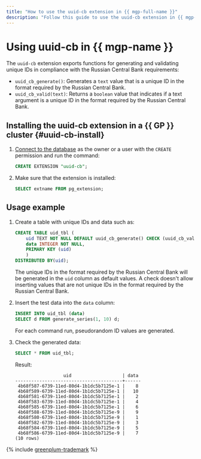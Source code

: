 ```yaml
---
title: "How to use the uuid-cb extension in {{ mgp-full-name }}"
description: "Follow this guide to use the uuid-cb extension in {{ mgp-name }}."
---
```


# Using uuid-cb in {{ mgp-name }}

The `uuid-cb` extension exports functions for generating and validating unique IDs in compliance with the Russian Central Bank requirements:

* `uuid_cb_generate()`: Generates a `text` value that is a unique ID in the format required by the Russian Central Bank.
* `uuid_cb_valid(text)`: Returns a `boolean` value that indicates if a text argument is a unique ID in the format required by the Russian Central Bank.

## Installing the uuid-cb extension in a {{ GP }} cluster {#uuid-cb-install}

1. [Connect to the database](../connect.md) as the owner or a user with the `CREATE` permission and run the command:

   ```sql
   CREATE EXTENSION "uuid-cb";
   ```

1. Make sure that the extension is installed:

   ```sql
   SELECT extname FROM pg_extension;
   ```

## Usage example

1. Create a table with unique IDs and data such as:

   ```sql
   CREATE TABLE uid_tbl (
       uid TEXT NOT NULL DEFAULT uuid_cb_generate() CHECK (uuid_cb_valid(uid) = true),
       data INTEGER NOT NULL,
       PRIMARY KEY (uid)
       )
   DISTRIBUTED BY(uid);
   ```

   The unique IDs in the format required by the Russian Central Bank will be generated in the `uid` column as default values. A check doesn't allow inserting values that are not unique IDs in the format required by the Russian Central Bank.

1. Insert the test data into the `data` column:

   ```sql
   INSERT INTO uid_tbl (data)
   SELECT d FROM generate_series(1, 10) d;
   ```

   For each command run, pseudorandom ID values are generated.

1. Check the generated data:

   ```sql
   SELECT * FROM uid_tbl;
   ```

   Result:

   ```text
                     uid                   | data 
   ----------------------------------------+------
    4b68f587-6739-11ed-80d4-1b1dc5b7125e-1 |    8
    4b68f589-6739-11ed-80d4-1b1dc5b7125e-1 |   10
    4b68f581-6739-11ed-80d4-1b1dc5b7125e-1 |    2
    4b68f583-6739-11ed-80d4-1b1dc5b7125e-1 |    4
    4b68f585-6739-11ed-80d4-1b1dc5b7125e-1 |    6
    4b68f588-6739-11ed-80d4-1b1dc5b7125e-9 |    9
    4b68f580-6739-11ed-80d4-1b1dc5b7125e-9 |    1
    4b68f582-6739-11ed-80d4-1b1dc5b7125e-9 |    3
    4b68f584-6739-11ed-80d4-1b1dc5b7125e-9 |    5
    4b68f586-6739-11ed-80d4-1b1dc5b7125e-9 |    7
   (10 rows)
   ```

{% include [greenplum-trademark](../../../_includes/mdb/mgp/trademark.md) %}
